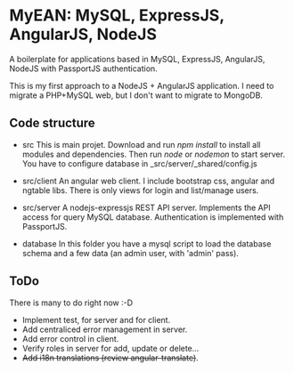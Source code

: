 MyEAN: MySQL, ExpressJS, AngularJS, NodeJS
==========================================

A boilerplate for applications based in MySQL, ExpressJS, AngularJS, NodeJS with PassportJS authentication.

This is my first approach to a NodeJS + AngularJS application. I need to migrate a PHP+MySQL web, but I don't want to migrate to MongoDB.

 
Code structure
--------------

*    src
     This is main projet. Download and run _npm install_ to install all modules and dependencies. Then run _node_ or _nodemon_ to start server. You have to configure database in _src/server/_shared/config.js

*    src/client
     An angular web client. I include bootstrap css, angular and ngtable libs. There is only views for login and list/manage users.

*    src/server
     A nodejs-expressjs REST API server. Implements the API access for query MySQL database. Authentication is implemented with PassportJS. 
		 
*    database
     In this folder you have a mysql script to load the database schema and a few data (an admin user, with 'admin' pass).
 
ToDo
----

There is many to do right now :-D

- Implement test, for server and for client.
- Add centraliced error management in server.
- Add error control in client.
- Verify roles in server for add, update or delete...
- ~~Add i18n translations (review angular-translate)~~.

    